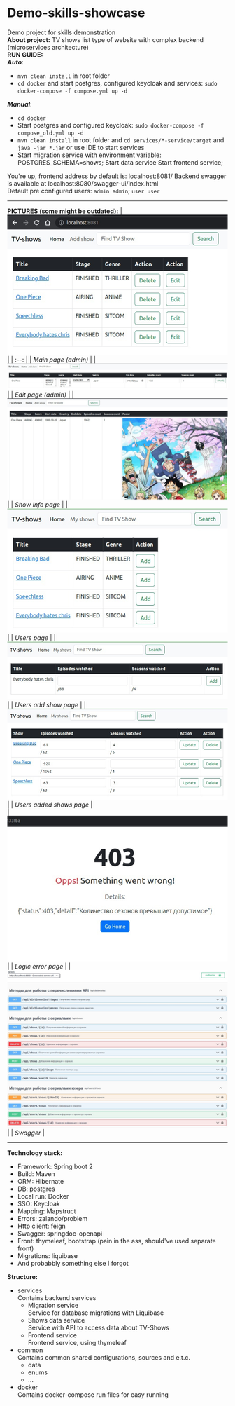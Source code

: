 # Demo-skills-showcase

Demo project for skills demonstration \
**About project:** TV shows list type of website with complex backend (microservices architecture) \
**RUN GUIDE:** \
***Auto***:
- `mvn clean install` in root folder
- `cd docker` and start postgres, configured keycloak and services: `sudo docker-compose -f compose.yml up -d`

***Manual***:
- `cd docker`
- Start postgres and configured keycloak: `sudo docker-compose -f compose_old.yml up -d` 
- `mvn clean install` in root folder and `cd services/*-service/target` and `java
  -jar *.jar` or use IDE to start services 
- Start migration service with environment variable: POSTGRES_SCHEMA=shows; Start data service
  Start frontend service; 

You're up, frontend address by default is: localhost:8081/ 
Backend swagger is available at localhost:8080/swagger-ui/index.html \
Default pre configured users: `admin admin`; `user user`

-----
**PICTURES (some might be outdated):**
| ![Main page (admin)](/pictures/1.jpg "Main page (admin)") |
| :--: |
| *Main page (admin)* |
| ![Edit page (admin)](/pictures/2.jpg "Edit page (admin)") |
| *Edit page (admin)* |
| ![Show info page](/pictures/8.jpg "Show info page") |
| *Show info page* |
| ![Users page](/pictures/3.jpg "Users page") |
| *Users page* |
| ![Users add show page](/pictures/4.jpg "Users add show page") |
| *Users add show page* |
| ![Users added shows page](/pictures/6.jpg "Users added shows page") |
| *Users added shows page* |  
| ![Logic error page](/pictures/7.jpg "Logic error page") |
| *Logic error page* |
| ![Swagger](/pictures/5.jpg "Swagger") |
| *Swagger* |

-----
**Technology stack:**

* Framework: Spring boot 2
* Build: Maven
* ORM: Hibernate
* DB: postgres
* Local run: Docker
* SSO: Keycloak
* Mapping: Mapstruct
* Errors: zalando/problem
* Http client: feign
* Swagger: springdoc-openapi
* Front: thymeleaf, bootstrap (pain in the ass, should've used separate front)
* Migrations: liquibase
* And probabbly something else I forgot

**Structure:**

* services\
  Contains backend services
    * Migration service \
      Service for database migrations with Liquibase
    * Shows data service \
      Service with API to access data about TV-Shows
    * Frontend service \
      Frontend service, using thymeleaf
* common \
  Contains common shared configurations, sources and e.t.c.
    * data
    * enums
    * ...
* docker \
  Contains docker-compose run files for easy running  